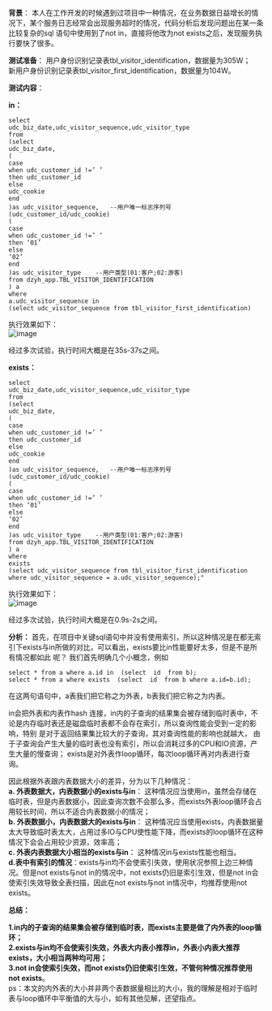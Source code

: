 **背景**：
本人在工作开发的时候遇到过项目中一种情况，在业务数据日益增长的情况下，某个服务日志经常会出现服务超时的情况，代码分析后发现问题出在某一条比较复杂的sql
语句中使用到了not in，直接将他改为not exists之后，发现服务执行要快了很多。

**测试准备**：
用户身份识别记录表tbl_visitor_identification，数据量为305W；  
新用户身份识别记录表tbl_visitor_first_identification，数据量为104W。

**测试内容**：

**in：**

    select
    udc_biz_date,udc_visitor_sequence,udc_visitor_type
    from
    (select
    udc_biz_date,
    (
    case
    when udc_customer_id !=’ ’
    then udc_customer_id
    else
    udc_cookie
    end
    )as udc_visitor_sequence,	--用户唯一标志序列号(udc_customer_id/udc_cookie)
    (
    case
    when udc_customer_id !=’ ’
    then ‘01’
    else
    ‘02’
    end
    )as udc_visitor_type	--用户类型(01:客户;02:游客)
    from dzyh_app.TBL_VISITOR_IDENTIFICATION
    ) a
    where
    a.udc_visitor_sequence in
    (select udc_visitor_sequence from tbl_visitor_first_identification)

执行效果如下：  
![image](https://github.com/Duuuhs/blog/blob/master/res/png/exists%E4%B8%8Ein_01.png)   

经过多次试验，执行时间大概是在35s-37s之间。

**exists：**

    select
    udc_biz_date,udc_visitor_sequence,udc_visitor_type
    from
    (select
    udc_biz_date,
    (
    case
    when udc_customer_id !=’ ’
    then udc_customer_id
    else
    udc_cookie
    end
    )as udc_visitor_sequence,	--用户唯一标志序列号(udc_customer_id/udc_cookie)
    (
    case
    when udc_customer_id !=’ ’
    then ‘01’
    else
    ‘02’
    end
    )as udc_visitor_type	--用户类型(01:客户;02:游客)
    from dzyh_app.TBL_VISITOR_IDENTIFICATION
    ) a
    where
    exists
    (select udc_visitor_sequence from tbl_visitor_first_identification where udc_visitor_sequence = a.udc_visitor_sequence);"

执行效果如下：  
![image](https://github.com/Duuuhs/blog/blob/master/res/png/exists%E4%B8%8Ein_02.png)   

经过多次试验，执行时间大概是在0.9s-2s之间。
  
**分析：**
首先，在项目中关键sql语句中并没有使用索引，所以这种情况是在都无索引下exists与in所做的对比，可以看出，exists要比in性能要好太多，但是不是所有情况都如此
呢？
我们首先明确几个小概念，例如

 

    select * from a where a.id in  (select  id  from b);
    select * from a where exists  (select  id  from b where a.id=b.id);



在这两句语句中，a表我们把它称之为外表，b表我们把它称之为内表。  

in会把外表和内表作hash 连接，in内的子查询的结果集会被存储到临时表中，不论是内存临时表还是磁盘临时表都不会存在索引，所以查询性能会受到一定的影响，特别
是对于返回结果集比较大的子查询，其对查询性能的影响也就越大， 由于子查询会产生大量的临时表也没有索引，所以会消耗过多的CPU和IO资源，产生大量的慢查询；
exists是对外表作loop循环，每次loop循环再对内表进行查询。   
  
因此根据外表跟内表数据大小的差异，分为以下几种情况：  
**a. 外表数据大，内表数据小的exists与in**： 这种情况应当使用in，虽然会存储在临时表，但是内表数据小，因此查询次数不会那么多，而exists外表loop循环会占用较长时间，所以不适合内表数据小的情况；  
**b. 外表数据小，内表数据大的exists与in**： 这种情况应当使用exists，内表数据量太大导致临时表太大，占用过多IO与CPU使性能下降，而exists的loop循环在这种情况下会会占用较少资源，效率高；  
**c. 外表内表数据大小相当的exists与in**： 这种情况in与exists性能也相当。  
**d.表中有索引的情况**：exists与in均不会使索引失效，使用状况参照上边三种情况。但是not exists与not in的情况中，not exists仍旧是索引生效，但是not in会使索引失效导致全表扫描，因此在not exists与not in情况中，均推荐使用not exists。  
  
  
**总结：**

**1.in内的子查询的结果集会被存储到临时表，而exists主要是做了内外表的loop循环；  
2.exists与in均不会使索引失效，外表大内表小推荐in，外表小内表大推荐exists，大小相当两种均可用；  
3.not in会使索引失效，而not exists仍旧使索引生效，不管何种情况推荐使用not exists**。  
ps：本文的内外表的大小并非两个表数据量相比的大小，我的理解是相对于临时表与loop循环中平衡值的大与小，如有其他见解，还望指点。
